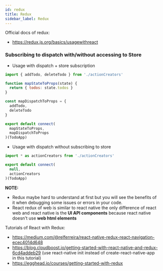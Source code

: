 ```yaml
---
id: redux
title: Redux
sidebar_label: Redux
---
```


Official docs of redux:

- https://redux.js.org/basics/usagewithreact

### Subscribing to dispatch with/without accessing to Store

 - Usage with dispatch + store subscription

```js
import { addTodo, deleteTodo } from './actionCreators'

function mapStateToProps(state) {
  return { todos: state.todos }
}

const mapDispatchToProps = {
  addTodo,
  deleteTodo
}

export default connect(
  mapStateToProps,
  mapDispatchToProps
)(TodoApp)
```

 - Usage with dispatch without subscribing to store

```js
import * as actionCreators from './actionCreators'

export default connect(
  null,
  actionCreators
)(TodoApp)
```

**NOTE:** 

- Redux maybe hard to understand at first but you will see the benefits of it when debugging some issues or errors in your code.
- React redux of web is similar to react native the only difference of react web and react native is the **UI API components** because react native doesn't use **web html elements**

Tutorials of React with Redux:

- https://medium.com/@relferreira/react-native-redux-react-navigation-ecec4014d648
- https://blog.cloudboost.io/getting-started-with-react-native-and-redux-6cd4addeb29 (use react-native init instead of create-react-native-app in this tutorial)
- https://egghead.io/courses/getting-started-with-redux

